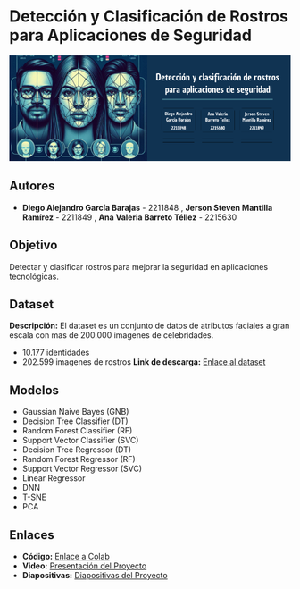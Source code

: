 # Detección y Clasificación de Rostros para Aplicaciones de Seguridad

![Banner](https://github.com/jerson1210/AI-proyecto/blob/main/Deteccion%20(1).png?raw=true) <!-- Reemplaza este enlace por el de tu imagen -->

## Autores
- **Diego Alejandro García Barajas** - 2211848 , **Jerson Steven Mantilla Ramírez** - 2211849  , **Ana Valeria Barreto Téllez** - 2215630 


## Objetivo
Detectar y clasificar rostros para mejorar la seguridad en aplicaciones tecnológicas.

## Dataset
**Descripción:** El dataset es un conjunto de datos de atributos faciales a gran escala con mas de 200.000 imagenes de celebridades.
- 10.177 identidades
- 202.599 imagenes de rostros 
**Link de descarga:** [Enlace al dataset](https://mmlab.ie.cuhk.edu.hk/projects/CelebA.html)

## Modelos
- Gaussian Naive Bayes (GNB)
- Decision Tree Classifier (DT)
- Random Forest Classifier (RF)
- Support Vector Classifier (SVC)
- Decision Tree Regressor (DT)
- Random Forest Regressor (RF)
- Support Vector Regressor (SVC)
- Linear Regressor 
- DNN
- T-SNE  
- PCA

## Enlaces
- **Código:** [Enlace a Colab](https://colab.research.google.com/drive/1KhgZKqQpQpSlqorkBIDxmlY_O-egLK5q?usp=sharing)  
- **Video:** [Presentación del Proyecto](https://youtu.be/4SxMffNWd0Y)
- **Diapositivas:** [Diapositivas del Proyecto](https://www.canva.com/design/DAGRsJa1hWE/OHTEAuLy8Dy1TKPh00_3Kg/edit?utm_content=DAGRsJa1hWE&utm_campaign=designshare&utm_medium=link2&utm_source=sharebutton)  
  
